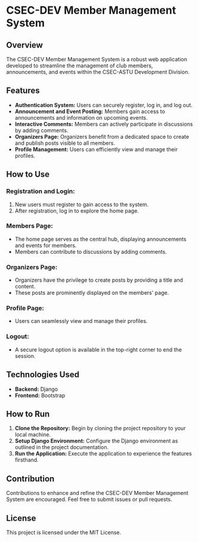 # CSEC-DEV Member Management System

## Overview

The CSEC-DEV Member Management System is a robust web application developed to streamline the management of club members, announcements, and events within the CSEC-ASTU Development Division.

## Features

- **Authentication System:** Users can securely register, log in, and log out.
- **Announcement and Event Posting:** Members gain access to announcements and information on upcoming events.
- **Interactive Comments:** Members can actively participate in discussions by adding comments.
- **Organizers Page:** Organizers benefit from a dedicated space to create and publish posts visible to all members.
- **Profile Management:** Users can efficiently view and manage their profiles.

## How to Use

### Registration and Login:

1. New users must register to gain access to the system.
2. After registration, log in to explore the home page.

### Members Page:

- The home page serves as the central hub, displaying announcements and events for members.
- Members can contribute to discussions by adding comments.

### Organizers Page:

- Organizers have the privilege to create posts by providing a title and content.
- These posts are prominently displayed on the members' page.

### Profile Page:

- Users can seamlessly view and manage their profiles.

### Logout:

- A secure logout option is available in the top-right corner to end the session.

## Technologies Used

- **Backend:** Django
- **Frontend:** Bootstrap

## How to Run

1. **Clone the Repository:** Begin by cloning the project repository to your local machine.
2. **Setup Django Environment:** Configure the Django environment as outlined in the project documentation.
3. **Run the Application:** Execute the application to experience the features firsthand.

## Contribution

Contributions to enhance and refine the CSEC-DEV Member Management System are encouraged. Feel free to submit issues or pull requests.

## License

This project is licensed under the MIT License.


